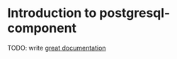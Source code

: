 # Introduction to postgresql-component

TODO: write [great documentation](http://jacobian.org/writing/what-to-write/)
